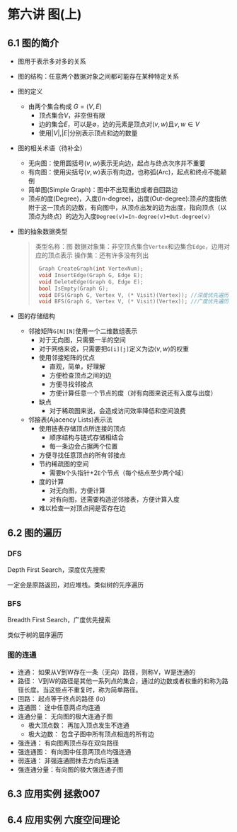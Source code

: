 # 第六讲 图(上)

## 6.1 图的简介

+ 图用于表示多对多的关系
+ 图的结构：任意两个数据对象之间都可能存在某种特定关系
+ 图的定义
  + 由两个集合构成 $G=(V,E)$
    + 顶点集合$V$，非空但有限
    + 边的集合$E$，可以是$\emptyset$，边的元素是顶点对$(v,w)$且$v,w\in{V}$
    + 使用$|V|$,$|E|$分别表示顶点和边的数量
+ 图的相关术语（待补全）
  + 无向图：使用圆括号$(v,w)$表示无向边，起点与终点次序并不重要
  + 有向图：使用尖括号$\langle v,w\rangle$表示有向边，也称弧(Arc)，起点和终点不能颠倒
  + 简单图(Simple Graph)：图中不出现重边或者自回路边
  + 顶点的度(Degree)，入度(In-degree)，出度(Out-degree):顶点的度指依附于这一顶点的边数，有向图中，从顶点出发的边为出度，指向顶点（以顶点为终点）的边为入度`Degree(v)=In-degree(v)+Out-degree(v)`
+ 图的抽象数据类型
  >类型名称：图
  >数据对象集：非空顶点集合`Vertex`和边集合`Edge`，边用对应的顶点表示
  >操作集：还有许多没有列出
  >
  >````c
  >  Graph CreateGraph(int VertexNum);
  >  void InsertEdge(Graph G, Edge E);
  >  void DeleteEdge(Graph G, Edge E);
  >  bool IsEmpty(Graph G);
  >  void DFS(Graph G, Vertex V, (* Visit)(Vertex)); //深度优先遍历
  >  void BFS(Graph G, Vertex V, (* Visit)(Vertex)); //广度优先遍历
  >````

+ 图的存储结构
  + 邻接矩阵`G[N][N]`使用一个二维数组表示
    + 对于无向图，只需要一半的空间
    + 对于网络来说，只需要把`G[i][j]`定义为边$\langle v,w \rangle$的权重
    + 使用邻接矩阵的优点
      + 直观，简单，好理解
      + 方便检查顶点之间的边
      + 方便寻找邻接点
      + 方便计算任意一个节点的度（对有向图来说还有入度与出度）
    + 缺点
      + 对于稀疏图来说，会造成访问效率降低和空间浪费
  + 邻接表(Ajacency Lists)表示法
    + 使用链表存储顶点所连接的顶点
      + 顺序结构与链式存储相结合
      + 每一条边会占据两个位置
    + 方便寻找任意顶点的所有邻接点
    + 节约稀疏图的空间
      + 需要`N`个头指针+2`E`个节点（每个结点至少两个域）
    + 度的计算
      + 对无向图，方便计算
      + 对有向图，还需要构造逆邻接表，方便计算入度
    + 难以检查一对顶点间是否存在边

## 6.2 图的遍历

### DFS

Depth First Search，深度优先搜索

一定会是原路返回，对应堆栈。类似树的先序遍历

### BFS

Breadth First Search，广度优先搜索

类似于树的层序遍历

### 图的连通

+ 连通： 如果从V到W存在一条（无向）路径，则称V，W是连通的
+ 路径： V到W的路径是其他一系列点的集合，通过的边数或者权重的和称为路径长度。当这些点不重复时，称为简单路径。
+ 回路： 起点等于终点的路径 (lo)
+ 连通图： 途中任意两点均连通
+ 连通分量： 无向图的极大连通子图
  + 极大顶点数： 再加入顶点发生不连通
  + 极大边数： 包含子图中所有顶点相连的所有边
+ 强连通： 有向图两顶点存在双向路径
+ 强连通图： 有向图中任意两顶点均强连通
+ 弱连通： 非强连通图抹去方向后连通
+ 强连通分量：有向图的极大强连通子图

## 6.3 应用实例 拯救007

## 6.4 应用实例 六度空间理论
